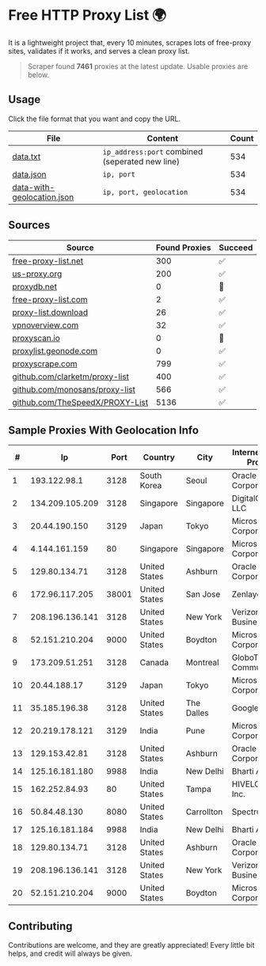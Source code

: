 
# Free HTTP Proxy List 🌍

It is a lightweight project that, every 10 minutes, scrapes lots of free-proxy sites, validates if it works, and serves a clean proxy list.


> Scraper found **7461** proxies at the latest update. Usable proxies are below.

## Usage

Click the file format that you want and copy the URL.


|File|Content|Count|
|----|-------|-----|
|[data.txt](https://raw.githubusercontent.com/themiralay/Proxy-List-World/master/data.txt)|`ip_address:port` combined (seperated new line)|534|
|[data.json](https://raw.githubusercontent.com/themiralay/Proxy-List-World/master/data.json)|`ip, port`|534|
|[data-with-geolocation.json](https://raw.githubusercontent.com/themiralay/Proxy-List-World/master/data-with-geolocation.json)|`ip, port, geolocation`|534|

## Sources

|Source|Found Proxies|Succeed|
|------|-------------|-------|
|[free-proxy-list.net](https://free-proxy-list.net)|300|✅|
|[us-proxy.org](https://www.us-proxy.org)|200|✅|
|[proxydb.net](http://proxydb.net)|0|🚫|
|[free-proxy-list.com](https://free-proxy-list.com/?page=&port=&type%5B%5D=http&type%5B%5D=https&up_time=0&search=Search)|2|✅|
|[proxy-list.download](https://www.proxy-list.download/HTTP)|26|✅|
|[vpnoverview.com](https://vpnoverview.com/privacy/anonymous-browsing/free-proxy-servers)|32|✅|
|[proxyscan.io](https://www.proxyscan.io)|0|🚫|
|[proxylist.geonode.com](https://proxylist.geonode.com/api/proxy-list?limit=300&page=1&sort_by=lastChecked&sort_type=desc&protocols=http,https)|0|✅|
|[proxyscrape.com](https://api.proxyscrape.com/v2/?request=displayproxies&protocol=http&timeout=10000&country=all&ssl=all&anonymity=all)|799|✅|
|[github.com/clarketm/proxy-list](https://raw.githubusercontent.com/clarketm/proxy-list/master/proxy-list-raw.txt)|400|✅|
|[github.com/monosans/proxy-list](https://raw.githubusercontent.com/monosans/proxy-list/main/proxies/http.txt)|566|✅|
|[github.com/TheSpeedX/PROXY-List](https://raw.githubusercontent.com/TheSpeedX/PROXY-List/master/http.txt)|5136|✅|


## Sample Proxies With Geolocation Info

|#|Ip|Port|Country|City|Internet Service Provider|
|-|--|----|-------|----|-------------------------|
|1|193.122.98.1|3128|South Korea|Seoul|Oracle Corporation|
|2|134.209.105.209|3128|Singapore|Singapore|DigitalOcean, LLC|
|3|20.44.190.150|3129|Japan|Tokyo|Microsoft Corporation|
|4|4.144.161.159|80|Singapore|Singapore|Microsoft Corporation|
|5|129.80.134.71|3128|United States|Ashburn|Oracle Corporation|
|6|172.96.117.205|38001|United States|San Jose|Zenlayer Inc|
|7|208.196.136.141|3128|United States|New York|Verizon Business|
|8|52.151.210.204|9000|United States|Boydton|Microsoft Corporation|
|9|173.209.51.251|3128|Canada|Montreal|GloboTech Communications|
|10|20.44.188.17|3129|Japan|Tokyo|Microsoft Corporation|
|11|35.185.196.38|3128|United States|The Dalles|Google LLC|
|12|20.219.178.121|3129|India|Pune|Microsoft Corporation|
|13|129.153.42.81|3128|United States|Ashburn|Oracle Corporation|
|14|125.16.181.180|9988|India|New Delhi|Bharti Airtel|
|15|162.252.84.93|80|United States|Tampa|HIVELOCITY, Inc.|
|16|50.84.48.130|8080|United States|Carrollton|Spectrum|
|17|125.16.181.184|9988|India|New Delhi|Bharti Airtel|
|18|129.80.134.71|3128|United States|Ashburn|Oracle Corporation|
|19|208.196.136.141|3128|United States|New York|Verizon Business|
|20|52.151.210.204|9000|United States|Boydton|Microsoft Corporation|



## Contributing

Contributions are welcome, and they are greatly appreciated! Every
little bit helps, and credit will always be given.

